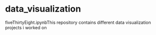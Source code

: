 # data_visualization
fiveThirtyEight.ipynbThis repository contains different data visualization projects i worked on 
